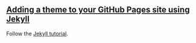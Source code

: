 ## [Adding a theme to your GitHub Pages site using Jekyll](https://help.github.com/en/github/working-with-github-pages/adding-a-theme-to-your-github-pages-site-using-jekyll)

Follow the [Jekyll tutorial](../../../../../../../Web/StaticSiteGenerator/Jekyll).  
